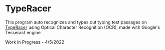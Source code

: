 # TypeRacer

This program auto recognizes and types out typing test passages on [TypeRacer](play.typeracer.com) using Optical Character Recognition (OCR), made with Google's Tesseract engine

Work in Progress - 4/5/2022
